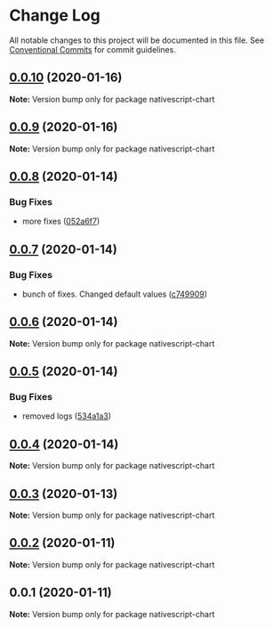 # Change Log

All notable changes to this project will be documented in this file.
See [Conventional Commits](https://conventionalcommits.org) for commit guidelines.

## [0.0.10](https://github.com/Akylas/nativescript-chart/compare/v0.0.9...v0.0.10) (2020-01-16)

**Note:** Version bump only for package nativescript-chart





## [0.0.9](https://github.com/Akylas/nativescript-chart/compare/v0.0.8...v0.0.9) (2020-01-16)

**Note:** Version bump only for package nativescript-chart





## [0.0.8](https://github.com/Akylas/nativescript-chart/compare/v0.0.7...v0.0.8) (2020-01-14)


### Bug Fixes

* more fixes ([052a6f7](https://github.com/Akylas/nativescript-chart/commit/052a6f74867977a9a21e80a94ddb413cde4fc5b2))





## [0.0.7](https://github.com/Akylas/nativescript-chart/compare/v0.0.6...v0.0.7) (2020-01-14)


### Bug Fixes

* bunch of fixes. Changed default values ([c749909](https://github.com/Akylas/nativescript-chart/commit/c749909203f370eb57d883f154104f9e91691388))





## [0.0.6](https://github.com/Akylas/nativescript-chart/compare/v0.0.5...v0.0.6) (2020-01-14)

**Note:** Version bump only for package nativescript-chart





## [0.0.5](https://github.com/Akylas/nativescript-chart/compare/v0.0.4...v0.0.5) (2020-01-14)


### Bug Fixes

* removed logs ([534a1a3](https://github.com/Akylas/nativescript-chart/commit/534a1a31566e13c9a91677d21e697208ea85ab1e))





## [0.0.4](https://github.com/Akylas/nativescript-chart/compare/v0.0.3...v0.0.4) (2020-01-14)

**Note:** Version bump only for package nativescript-chart





## [0.0.3](https://github.com/Akylas/nativescript-chart/compare/v0.0.2...v0.0.3) (2020-01-13)

**Note:** Version bump only for package nativescript-chart





## [0.0.2](https://github.com/Akylas/nativescript-chart/compare/v0.0.1...v0.0.2) (2020-01-11)

**Note:** Version bump only for package nativescript-chart





## 0.0.1 (2020-01-11)

**Note:** Version bump only for package nativescript-chart
